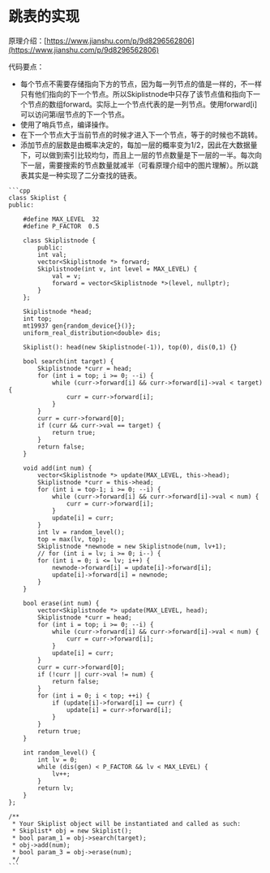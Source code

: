 # 跳表的实现

原理介绍：[https://www.jianshu.com/p/9d8296562806](https://www.jianshu.com/p/9d8296562806)

代码要点：

* 每个节点不需要存储指向下方的节点，因为每一列节点的值是一样的，不一样只有他们指向的下一个节点。所以Skiplistnode中只存了该节点值和指向下一个节点的数组forward。实际上一个节点代表的是一列节点。使用forward\[i]可以访问第i层节点的下一个节点。
* 使用了哨兵节点，编译操作。
* 在下一个节点大于当前节点的时候才进入下一个节点，等于的时候也不跳转。
* 添加节点的层数是由概率决定的，每加一层的概率变为1/2，因此在大数据量下，可以做到索引比较均匀，而且上一层的节点数量是下一层的一半。每次向下一层，需要搜索的节点数量就减半（可看原理介绍中的图片理解）。所以跳表其实是一种实现了二分查找的链表。

````
```cpp
class Skiplist {
public:

    #define MAX_LEVEL  32
    #define P_FACTOR  0.5

    class Skiplistnode {
        public:
        int val;
        vector<Skiplistnode *> forward;
        Skiplistnode(int v, int level = MAX_LEVEL) {
            val = v;
            forward = vector<Skiplistnode *>(level, nullptr);
        }
    };

    Skiplistnode *head;
    int top;
    mt19937 gen{random_device{}()};
    uniform_real_distribution<double> dis;

    Skiplist(): head(new Skiplistnode(-1)), top(0), dis(0,1) {}
    
    bool search(int target) {
        Skiplistnode *curr = head;
        for (int i = top; i >= 0; --i) {
            while (curr->forward[i] && curr->forward[i]->val < target) {
                curr = curr->forward[i];
            }
        }
        curr = curr->forward[0];
        if (curr && curr->val == target) {
            return true;
        }
        return false;
    }
    
    void add(int num) {
        vector<Skiplistnode *> update(MAX_LEVEL, this->head);
        Skiplistnode *curr = this->head;
        for (int i = top-1; i >= 0; --i) {
            while (curr->forward[i] && curr->forward[i]->val < num) {
                curr = curr->forward[i];
            }
            update[i] = curr;
        }
        int lv = random_level();
        top = max(lv, top);
        Skiplistnode *newnode = new Skiplistnode(num, lv+1);
        // for (int i = lv; i >= 0; i--) {
        for (int i = 0; i <= lv; i++) {
            newnode->forward[i] = update[i]->forward[i];
            update[i]->forward[i] = newnode;
        }
    }

    bool erase(int num) {
        vector<Skiplistnode *> update(MAX_LEVEL, head);
        Skiplistnode *curr = head;
        for (int i = top; i >= 0; --i) {
            while (curr->forward[i] && curr->forward[i]->val < num) {
                curr = curr->forward[i];
            }
            update[i] = curr;
        }
        curr = curr->forward[0];
        if (!curr || curr->val != num) {
            return false;
        }
        for (int i = 0; i < top; ++i) {
            if (update[i]->forward[i] == curr) {
                update[i] = curr->forward[i];
            }
        }
        return true;
    }

    int random_level() {
        int lv = 0;
        while (dis(gen) < P_FACTOR && lv < MAX_LEVEL) {
            lv++;
        }
        return lv;
    }
};

/**
 * Your Skiplist object will be instantiated and called as such:
 * Skiplist* obj = new Skiplist();
 * bool param_1 = obj->search(target);
 * obj->add(num);
 * bool param_3 = obj->erase(num);
 */
```
````
